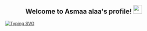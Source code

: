 
<h2 align="center">
  Welcome to Asmaa alaa's profile!
  <img src="https://media.giphy.com/media/hvRJCLFzcasrR4ia7z/giphy.gif" width="28">
</h2>
<!--typing SVG (https://readme-typing-svg.demolab.com?font=Fira+Code&size=25&pause=1000&color=F6469A&multiline=true&random=false&width=435&lines=Full-stack+developer+;always+learning+new+things+)](https://git.io/typing-svg)--> 
<a href="https://git.io/typing-svg"><img src="https://readme-typing-svg.demolab.com?font=Fira+Code&size=25&pause=1000&color=F6469A&multiline=true&random=false&width=435&lines=Full-stack+developer+;always+learning+new+things+" alt="Typing SVG" /></a>
